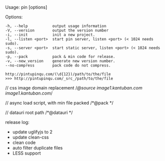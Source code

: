   Usage: pin [options]

  Options:

    -h, --help           output usage information
    -V, --version        output the version number
    -i, --init           init a new project.
    -l, --listen <port>  start pin server, listen <port> (< 1024 needs sudo).
    -s, --server <port>  start static server, listen <port> (< 1024 needs sudo).
    -p, --pack           pack & min code for release.
    -v, --new_version    generate new version number.
    --no-compress        pack code do not compress.

    http://pintupinqu.com/(\d{12})/path/to/the/file
    >>> http://pintupinqu.com/_src_/path/to/the/file


// css image domain replacement
/*@source image1.kantuban.com image1.kantuban.com*/

// async load script, with min file packed
/*@pack */

// datauri root path
/*@datauri */


release log:
* update uglifyjs to 2
* update clean-css
* clean code
* auto filter duplicate files
* LESS support
